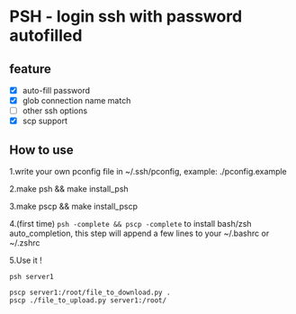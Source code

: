 # PSH - login ssh with password autofilled

## feature
 - [x] auto-fill password
 - [x] glob connection name match
 - [ ] other ssh options
 - [x] scp support

## How to use

1.write your own pconfig file in ~/.ssh/pconfig, example: ./pconfig.example

2.make psh && make install_psh

3.make pscp && make install_pscp

4.(first time) `psh -complete && pscp -complete` to install bash/zsh auto_completion, this step will append a few lines to your ~/.bashrc or ~/.zshrc

5.Use it !
```
psh server1

pscp server1:/root/file_to_download.py .
pscp ./file_to_upload.py server1:/root/
```
